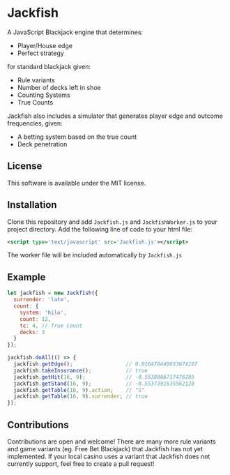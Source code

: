 # Jackfish
A JavaScript Blackjack engine that determines:
 * Player/House edge
 * Perfect strategy

for standard blackjack given:
 * Rule variants
 * Number of decks left in shoe
 * Counting Systems
 * True Counts

Jackfish also includes a simulator that generates player edge and outcome frequencies, given:
 * A betting system based on the true count
 * Deck penetration

## License
This software is available under the MIT license.

## Installation
Clone this repository and add `Jackfish.js` and `JackfishWorker.js` to your project directory.
Add the following line of code to your html file:

```xml
<script type='text/javascript' src='Jackfish.js'></script>
```

The worker file will be included automatically by `Jackfish.js`

## Example
```JavaScript
let jackfish = new Jackfish({
  surrender: 'late',
  count: {
    system: 'hilo',
    count: 12,
    tc: 4, // True Count
    decks: 3
  }
});

jackfish.doAll(() => {
  jackfish.getEdge();                 // 0.016476440033674107
  jackfish.takeInsurance();           // true
  jackfish.getHit(16, 9);             // -0.5538886717476285
  jackfish.getStand(16, 9);           // -0.5537391635562128
  jackfish.getTable(16, 9).action;    // "S"
  jackfish.getTable(16, 9).surrender; // true
});
```

## Contributions
Contributions are open and welcome! There are many more rule variants and game variants (eg. Free Bet Blackjack) that Jackfish has not yet implemented. If your local casino uses a variant that Jackfish does not currently support, feel free to create a pull request!
